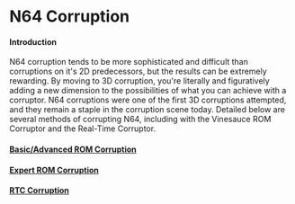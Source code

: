 # N64 Corruption

#### Introduction
N64 corruption tends to be more sophisticated and difficult than corruptions on it's 2D predecessors, but the results can be extremely rewarding. By moving to 3D corruption, you're literally and figuratively adding a new dimension to the possibilities of what you can achieve with a corruptor. N64 corruptions were one of the first 3D corruptions attempted, and they remain a staple in the corruption scene today. Detailed below are several methods of corrupting N64, including with the Vinesauce ROM Corruptor and the Real-Time Corruptor.

#### [Basic/Advanced ROM Corruption](/consoles/n64/basic-advanced-rom-corruption.md)
#### [Expert ROM Corruption](/consoles/n64/expert-rom-corruption.md)
#### [RTC Corruption](/consoles/n64/rtc-corruption.md)






